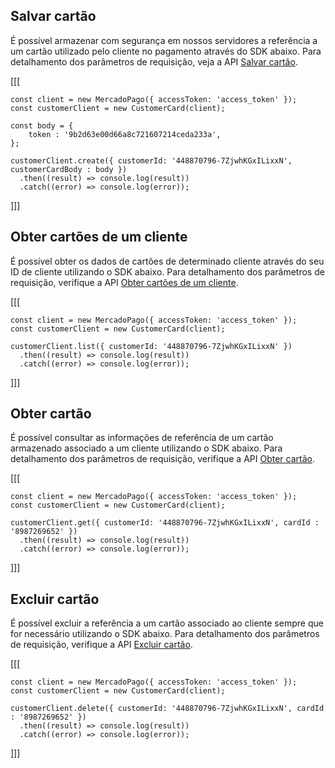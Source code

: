 ## Salvar cartão

É possível armazenar com segurança em nossos servidores a referência a um cartão utilizado pelo cliente no pagamento através do SDK abaixo. Para detalhamento dos parâmetros de requisição, veja a API [Salvar cartão](/developers/pt/reference/cards/_customers_customer_id_cards/post).


[[[
```node
const client = new MercadoPago({ accessToken: 'access_token' });
const customerClient = new CustomerCard(client);

const body = {
	token : '9b2d63e00d66a8c721607214ceda233a',
};

customerClient.create({ customerId: '448870796-7ZjwhKGxILixxN', customerCardBody : body })
  .then((result) => console.log(result))
  .catch((error) => console.log(error));
```
]]]

## Obter cartões de um cliente

É possível obter os dados de cartões de determinado cliente através do seu ID de cliente utilizando o SDK abaixo. Para detalhamento dos parâmetros de requisição, verifique a API [Obter cartões de um cliente](/developers/pt/reference/cards/_customers_customer_id_cards/get).

[[[
```node
const client = new MercadoPago({ accessToken: 'access_token' });
const customerClient = new CustomerCard(client);

customerClient.list({ customerId: '448870796-7ZjwhKGxILixxN' })
  .then((result) => console.log(result))
  .catch((error) => console.log(error));
```
]]]

## Obter cartão

É possível consultar as informações de referência de um cartão armazenado associado a um cliente utilizando o SDK abaixo. Para detalhamento dos parâmetros de requisição, verifique a API [Obter cartão](/developers/pt/reference/cards/_customers_customer_id_cards_id/get).

[[[
```node
const client = new MercadoPago({ accessToken: 'access_token' });
const customerClient = new CustomerCard(client);

customerClient.get({ customerId: '448870796-7ZjwhKGxILixxN', cardId : '8987269652' })
  .then((result) => console.log(result))
  .catch((error) => console.log(error));
```
]]]

## Excluir cartão

É possível excluir a referência a um cartão associado ao cliente sempre que for necessário utilizando o SDK abaixo. Para detalhamento dos parâmetros de requisição, verifique a API [Excluir cartão](/developers/pt/reference/cards/_customers_customer_id_cards_id/delete).

[[[
```node
const client = new MercadoPago({ accessToken: 'access_token' });
const customerClient = new CustomerCard(client);

customerClient.delete({ customerId: '448870796-7ZjwhKGxILixxN', cardId : '8987269652' })
  .then((result) => console.log(result))
  .catch((error) => console.log(error));
```
]]]
